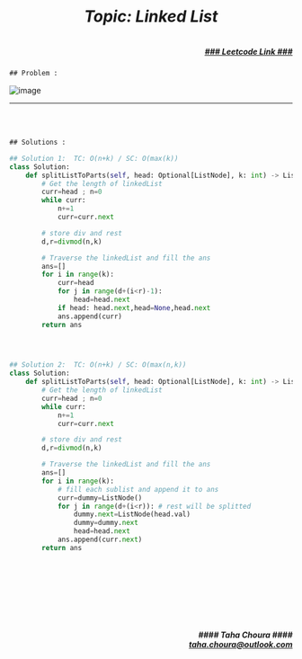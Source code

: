 <h1 align="center";"><em> Topic: Linked List</em></h1>
<h5 align="right"> <br/><a align="right" width="80" href="https://leetcode.com/problems/split-linked-list-in-parts/" target="_blank"><ins>### Leetcode Link ###</ins></a></h5>     
                                                                                                                                 
```diff
## Problem : 
```
                                                                                                                    
![image](https://user-images.githubusercontent.com/11164303/170768852-f761a8dd-e05a-4142-aafe-04dc60faf446.png)




-------                    

<br/><br/>
 
```diff
## Solutions :
```                      
                         
```python
## Solution 1:  TC: O(n+k) / SC: O(max(k))    
class Solution:
    def splitListToParts(self, head: Optional[ListNode], k: int) -> List[Optional[ListNode]]:
        # Get the length of linkedList
        curr=head ; n=0
        while curr:
            n+=1
            curr=curr.next

        # store div and rest
        d,r=divmod(n,k)

        # Traverse the linkedList and fill the ans
        ans=[]
        for i in range(k):
            curr=head
            for j in range(d+(i<r)-1):
                head=head.next
            if head: head.next,head=None,head.next
            ans.append(curr)
        return ans                                                                                                                                    



                                                                                                                                    
## Solution 2:  TC: O(n+k) / SC: O(max(n,k))    
class Solution:
    def splitListToParts(self, head: Optional[ListNode], k: int) -> List[Optional[ListNode]]:
        # Get the length of linkedList
        curr=head ; n=0
        while curr:
            n+=1
            curr=curr.next

        # store div and rest
        d,r=divmod(n,k)

        # Traverse the linkedList and fill the ans
        ans=[]
        for i in range(k):
            # fill each sublist and append it to ans
            curr=dummy=ListNode()
            for j in range(d+(i<r)): # rest will be splitted
                dummy.next=ListNode(head.val)
                dummy=dummy.next
                head=head.next
            ans.append(curr.next)
        return ans
                                                                                                                           

                                                                                                                           

                                                                                                                           
                                                                                                                           
```
<br/>            
<h5 align="right" margin-right:12px>#### Taha Choura ####<br/><a align="right" width="70" href="#">taha.choura@outlook.com</a></h5> 
